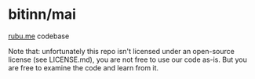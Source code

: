 
bitinn/mai
==========

[rubu.me](https://rubu.me/) codebase

Note that: unfortunately this repo isn't licensed under an open-source license (see LICENSE.md), you are not free to use our code as-is. But you are free to examine the code and learn from it.
